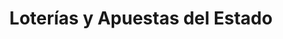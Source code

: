 ---
title: "Loterías y Apuestas del Estado"
url: /cordoba/loterias-y-apuestas-del-estado-avenida-arroyo-del-moro/
shop: Lotterie
---